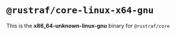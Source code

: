 # `@rustraf/core-linux-x64-gnu`

This is the **x86_64-unknown-linux-gnu** binary for `@rustraf/core`
